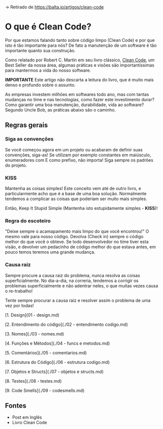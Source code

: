 -> Retirado de <https://balta.io/artigos/clean-code>

# O que é Clean Code?

Por que estamos falando tanto sobre código limpo (Clean Code) e por que isto é tão importante para nós? De fato a manutenção de um software é tão importante quanto sua construção.

Como relatado por Robert C. Martin em seu livro clássico, [Clean Code](https://www.amazon.com.br/C%C3%B3digo-limpo-Robert-C-Martin/dp/8576082675/), um Best Seller da nossa área, algumas práticas e visões são importantíssimas para mantermos a vida do nosso software.

**IMPORTANTE** Este artigo não descarta a leitura do livro, que é muito mais denso e profundo sobre o assunto.

As empresas investem milhões em softwares todo ano, mas com tantas mudanças no time e nas tecnologias, como fazer este investimento durar? Como garantir uma boa manutenção, durabilidade, vida ao software? Segundo Uncle Bob, as práticas abaixo são o caminho.

## Regras gerais

### Siga as convenções

Se você começou agora em um projeto ou acabaram de definir suas convenções, siga-as! Se utilizam por exemplo constantes em maiúsculo, enumeradores com E como prefixo, não importa! Siga sempre os padrões do projeto.


### KISS

Mantenha as coisas simples! Este conceito vem até de outro livro, e particularmente acho que é a base de uma boa solução. Normalmente tendemos a complicar as coisas que poderiam ser muito mais simples.

Então, Keep It Stupid Simple (Mantenha isto estupidamente simples - **KISS**)!



### Regra do escoteiro

"Deixe sempre o acamapamento mais limpo do que você encontrou!" O mesmo vale para nosso código. Devolva (Check in) sempre o código melhor do que você o obteve. Se todo desenvolvedor no time tiver esta visão, e devolver um pedacinho de código melhor do que estava antes, em pouco temos teremos uma grande mudança.



### Causa raiz
Sempre procure a causa raiz do problema, nunca resolva as coisas superficialmente. No dia-a-dia, na correria, tendemos a corrigir os problemas superficialmente e não adentrar neles, o que muitas vezes causa o re-trabalho!

Tente sempre procurar a causa raiz e resolver assim o problema de uma vez por todas!


[1. Design](01 - design.md)

[2. Entendimento do código](./02 - entendimento codigo.md)

[3. Nomes](./03 - nomes.md)

[4. Funções e Métodos](./04 - funcs e metodos.md)

[5. Comentários](./05 - comentarios.md)

[6. Estrutura do Código](./06 - estrutura codigo.md)

[7. Objetos e Structs](./07 - objetos e structs.md)

[8. Testes](./08 - testes.md)

[9. Code Smells](./09 - codesmells.md)


## Fontes

* Post em Inglês
* Livro Clean Code

